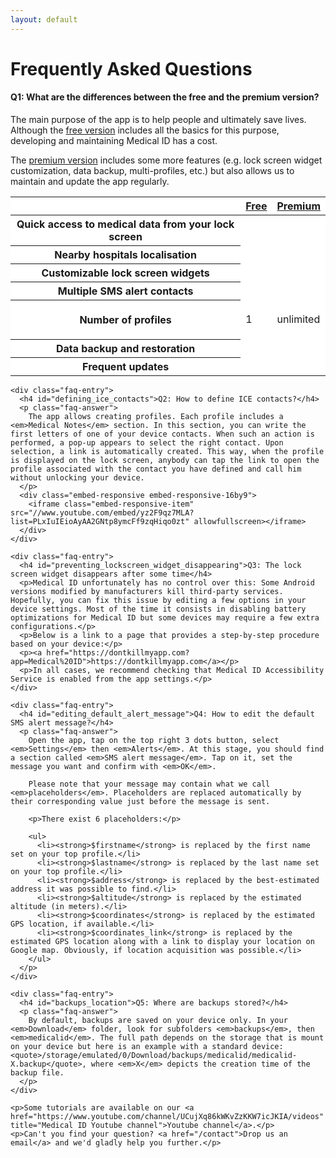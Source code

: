 ```yaml
---
layout: default
---
```

<h1>Frequently Asked Questions</h1>

<div class="row justify-content-center">
  <div class="col-lg-9">
    <div class="faq-entry">
      <h4 id="differences_free_premium">Q1: What are the differences between the free and the premium version?</h4>
      <p class="faq-answer">
      <p>
        The main purpose of the app is to help people and ultimately save lives. 
        Although the <a href="https://play.google.com/store/apps/details?id=app.medicalid.free" title="Medical ID (free)">free version</a> includes all the basics for this purpose, developing and maintaining Medical ID has a cost.
        </p>
        <p>The <a href="https://play.google.com/store/apps/details?id=app.medicalid" title="Medical ID (premium)">premium version</a> includes some more features (e.g. lock screen widget customization, data backup, multi-profiles, etc.) but also allows us to maintain and update the app regularly.</p>
      <table class="table table-hover" style="background-color: white;">
        <thead>
          <tr>
            <th></th>
            <th class="text-center"><a href="https://play.google.com/store/apps/details?id=app.medicalid.free" title="Medical ID (free)">Free</a></th>
            <th class="text-center"><a href="https://play.google.com/store/apps/details?id=app.medicalid" title="Medical ID (premium)">Premium</a></th>
          </tr>
        </thead>
        <tbody>
          <tr>
            <th scope="row">Quick access to medical data from your lock screen</th>
            <td><i class="fas fa-check green"></i></td>
            <td><i class="fas fa-check green"></i></td>
          </tr>
          <tr>
            <th scope="row">Nearby hospitals localisation</th>
            <td><i class="fas fa-check green"></i></td>
            <td><i class="fas fa-check green"></i></td>
          </tr>
          <tr>
            <th scope="row">Customizable lock screen widgets</th>
            <td><i class="fas fa-times red"></i></td>
            <td><i class="fas fa-check green"></i></td>
          </tr>
          <tr>
            <th scope="row">Multiple SMS alert contacts</th>
            <td><i class="fas fa-times red"></i></td>
            <td><i class="fas fa-check green"></i></td>
          </tr>
          <tr height="63">
            <th scope="row">Number of profiles</th>
            <td>1</td>
            <td>unlimited</td>
          </tr>
          <tr>
            <th scope="row">Data backup and restoration</th>
            <td><i class="fas fa-times red"></i></td>
            <td><i class="fas fa-check green"></i></td>
          </tr>
          <tr>
            <th scope="row">Frequent updates</th>
            <td><i class="fas fa-times red"></i></td>
            <td><i class="fas fa-check green"></i></td>
          </tr>
        </tbody>
      </table>
      </p>
    </div>

    <div class="faq-entry">
      <h4 id="defining_ice_contacts">Q2: How to define ICE contacts?</h4>
      <p class="faq-answer">
        The app allows creating profiles. Each profile includes a <em>Medical Notes</em> section. In this section, you can write the first letters of one of your device contacts. When such an action is performed, a pop-up appears to select the right contact. Upon selection, a link is automatically created. This way, when the profile is displayed on the lock screen, anybody can tap the link to open the profile associated with the contact you have defined and call him without unlocking your device.
      </p>
      <div class="embed-responsive embed-responsive-16by9">
        <iframe class="embed-responsive-item" src="//www.youtube.com/embed/yz2F9qz7MLA?list=PLxIuIEioAyAA2GNtp8ymcFf9zqHiqo0zt" allowfullscreen></iframe>
      </div>
    </div>

    <div class="faq-entry">
      <h4 id="preventing_lockscreen_widget_disappearing">Q3: The lock screen widget disappears after some time</h4>
      <p>Medical ID unfortunately has no control over this: Some Android versions modified by manufacturers kill third-party services. Hopefully, you can fix this issue by editing a few options in your device settings. Most of the time it consists in disabling battery optimizations for Medical ID but some devices may require a few extra configurations.</p>
      <p>Below is a link to a page that provides a step-by-step procedure based on your device:</p>
      <p><a href="https://dontkillmyapp.com?app=Medical%20ID">https://dontkillmyapp.com</a></p>
      <p>In all cases, we recommend checking that Medical ID Accessibility Service is enabled from the app settings.</p>
    </div>
    
    <div class="faq-entry">
      <h4 id="editing_default_alert_message">Q4: How to edit the default SMS alert message?</h4>
      <p class="faq-answer">
        Open the app, tap on the top right 3 dots button, select <em>Settings</em> then <em>Alerts</em>. At this stage, you should find a section called <em>SMS alert message</em>. Tap on it, set the message you want and confirm with <em>OK</em>.

        Please note that your message may contain what we call <em>placeholders</em>. Placeholders are replaced automatically by their corresponding value just before the message is sent.

        <p>There exist 6 placeholders:</p>

        <ul>
          <li><strong>$firstname</strong> is replaced by the first name set on your top profile.</li>
          <li><strong>$lastname</strong> is replaced by the last name set on your top profile.</li>
          <li><strong>$address</strong> is replaced by the best-estimated address it was possible to find.</li>
          <li><strong>$altitude</strong> is replaced by the estimated altitude (in meters).</li>
          <li><strong>$coordinates</strong> is replaced by the estimated GPS location, if available.</li>
          <li><strong>$coordinates_link</strong> is replaced by the estimated GPS location along with a link to display your location on Google map. Obviously, if location acquisition was possible.</li>
        </ul>
      </p>
    </div>
    
    <div class="faq-entry">
      <h4 id="backups_location">Q5: Where are backups stored?</h4>
      <p class="faq-answer">
        By default, backups are saved on your device only. In your <em>Download</em> folder, look for subfolders <em>backups</em>, then <em>medicalid</em>. The full path depends on the storage that is mount on your device but here is an example with a standard device: <quote>/storage/emulated/0/Download/backups/medicalid/medicalid-X.backup</quote>, where <em>X</em> depicts the creation time of the backup file.  
      </p>
    </div>
    
    <p>Some tutorials are available on our <a href="https://www.youtube.com/channel/UCujXq86kWKvZzKKW7icJKIA/videos" title="Medical ID Youtube channel">Youtube channel</a>.</p>
    <p>Can't you find your question? <a href="/contact">Drop us an email</a> and we'd gladly help you further.</p>
  </div>
 
</div>
